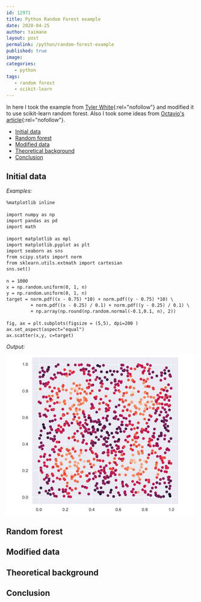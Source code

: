 ```yaml
---
id: 12971
title: Python Random Forest example
date: 2020-04-25
author: taimane
layout: post
permalink: /python/random-forest-example
published: true
image: 
categories: 
   - python
tags:
   - random forest
   - scikit-learn
---
```

In here I took the example from [Tyler White](http://structuringtheunstructured.blogspot.com/2017/11/coloring-with-random-forests.html){:rel="nofollow"} and modified it to use scikit-learn random forest. Also I took some ideas from [Octavio's article](https://octaviomm.com/decisionTreeViz.html){:rel="nofollow"}.

- [Initial data](#initial-data)
- [Random forest](#random-forest)
- [Modified data](#modified-data)
- [Theoretical background](#theoretical-background)
- [Conclusion](#conclusion)


## Initial data

_Examples:_
```
%matplotlib inline

import numpy as np
import pandas as pd
import math

import matplotlib as mpl
import matplotlib.pyplot as plt
import seaborn as sns
from scipy.stats import norm
from sklearn.utils.extmath import cartesian
sns.set()

n = 1000
x = np.random.uniform(0, 1, n)
y = np.random.uniform(0, 1, n)
target = norm.pdf((x - 0.75) *10) + norm.pdf((y - 0.75) *10) \
         + norm.pdf((x - 0.25) / 0.1) + norm.pdf((y - 0.25) / 0.1) \
         + np.array(np.round(np.random.normal(-0.1,0.1, n), 2))

fig, ax = plt.subplots(figsize = (5,5), dpi=200 )
ax.set_aspect(aspect="equal")
ax.scatter(x,y, c=target)
```

_Output:_

![random forest](/wp-content/uploads/2020/04/random-forest.jpg)

## Random forest

## Modified data

## Theoretical background

## Conclusion


